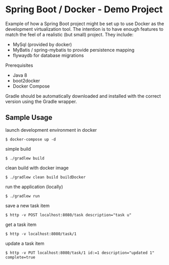 # Spring Boot / Docker - Demo Project

Example of how a Spring Boot project might be set up to use Docker as the 
development virtualization tool.  The intention is to have enough features
to match the feel of a realistic (but small) project.  They include:

 * MySql (provided by docker)
 * MyBatis / spring-mybatis to provide persistence mapping
 * flywaydb for database migrations
 
Prerequisites

 * Java 8
 * boot2docker
 * Docker Compose

Gradle should be automatically downloaded and installed with the correct version using the Gradle wrapper.

## Sample Usage

launch development environment in docker

    $ docker-compose up -d

simple build

    $ ./gradlew build
    
clean build with docker image

    $ ./gradlew clean build buildDocker

run the application (locally)

    $ ./gradlew run

save a new task item 

    $ http -v POST localhost:8080/task description="task u"
    
get a task item

    $ http -v localhost:8080/task/1
    
update a task item

    $ http -v PUT localhost:8080/task/1 id:=1 description="updated 1" complete=true
    
